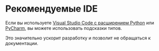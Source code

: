 # Рекомендуемые IDE

Если вы используете [Visual Studio Code с расширением Python](https://code.visualstudio.com) или [PyCharm](https://www.jetbrains.com/pycharm), вы можете использовать подсказки типов.

Это значительно ускорит разработку и позволит не обращаться к документации.
